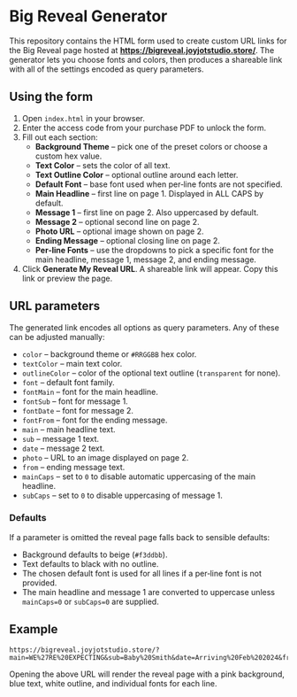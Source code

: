 # Big Reveal Generator

This repository contains the HTML form used to create custom URL links for the Big Reveal page hosted at **https://bigreveal.joyjotstudio.store/**. The generator lets you choose fonts and colors, then produces a shareable link with all of the settings encoded as query parameters.

## Using the form

1. Open `index.html` in your browser.
2. Enter the access code from your purchase PDF to unlock the form.
3. Fill out each section:
   - **Background Theme** – pick one of the preset colors or choose a custom hex value.
   - **Text Color** – sets the color of all text.
   - **Text Outline Color** – optional outline around each letter.
   - **Default Font** – base font used when per‑line fonts are not specified.
   - **Main Headline** – first line on page 1. Displayed in ALL CAPS by default.
   - **Message 1** – first line on page 2. Also uppercased by default.
   - **Message 2** – optional second line on page 2.
   - **Photo URL** – optional image shown on page 2.
   - **Ending Message** – optional closing line on page 2.
   - **Per‑line Fonts** – use the dropdowns to pick a specific font for the main headline, message 1, message 2, and ending message.
4. Click **Generate My Reveal URL**. A shareable link will appear. Copy this link or preview the page.

## URL parameters

The generated link encodes all options as query parameters. Any of these can be adjusted manually:

- `color` – background theme or `#RRGGBB` hex color.
- `textColor` – main text color.
- `outlineColor` – color of the optional text outline (`transparent` for none).
- `font` – default font family.
- `fontMain` – font for the main headline.
- `fontSub` – font for message 1.
- `fontDate` – font for message 2.
- `fontFrom` – font for the ending message.
- `main` – main headline text.
- `sub` – message 1 text.
- `date` – message 2 text.
- `photo` – URL to an image displayed on page 2.
- `from` – ending message text.
- `mainCaps` – set to `0` to disable automatic uppercasing of the main headline.
- `subCaps` – set to `0` to disable uppercasing of message 1.

### Defaults

If a parameter is omitted the reveal page falls back to sensible defaults:

- Background defaults to beige (`#f3ddbb`).
- Text defaults to black with no outline.
- The chosen default font is used for all lines if a per‑line font is not provided.
- The main headline and message 1 are converted to uppercase unless `mainCaps=0` or `subCaps=0` are supplied.

## Example

```
https://bigreveal.joyjotstudio.store/?main=WE%27RE%20EXPECTING&sub=Baby%20Smith&date=Arriving%20Feb%202024&from=Love%20The%20Smiths&color=pink&textColor=%232563eb&outlineColor=%23ffffff&font=Poppins&fontMain=Playfair%20Display&fontSub=Dancing%20Script&fontDate=Montserrat&fontFrom=Sacramento
```

Opening the above URL will render the reveal page with a pink background, blue text, white outline, and individual fonts for each line.

